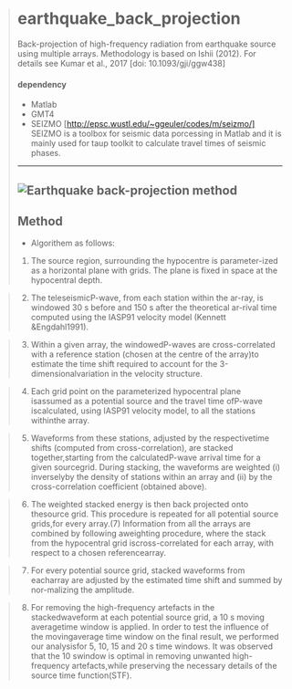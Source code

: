 
> # earthquake_back_projection
> Back-projection of high-frequency radiation from earthquake source using multiple arrays. Methodology is based on Ishii (2012). For details see Kumar et al., 2017 [doi: 10.1093/gji/ggw438]
> #### dependency 
> * Matlab
> * GMT4
> * SEIZMO [http://epsc.wustl.edu/~ggeuler/codes/m/seizmo/]
>        SEIZMO is a toolbox for seismic data porcessing in Matlab and it is mainly used for taup toolkit to calculate travel times of seismic phases.
> ---
> ![Earthquake back-projection method](https://github.com/ajay6763/eaethquake_back_projection/blob/master/BP_EQ.jpg)
> --
>  ## Method
>  - Algorithem as follows:
> 1. The source region, surrounding the hypocentre is parameter-ized as a horizontal plane with grids. The plane is fixed in space at the hypocentral depth.

> 2. The teleseismicP-wave, from each station within the ar-ray, is windowed 30 s before and 150 s after the theoretical ar-rival time computed using the IASP91 velocity model (Kennett &Engdahl1991).

> 3. Within a given array, the windowedP-waves are cross-correlated with a reference station (chosen at the centre of the array)to estimate the time shift required to account for the 3-dimensionalvariation in the velocity structure.

> 4. Each grid point on the parameterized hypocentral plane isassumed as a potential source and the travel time ofP-wave iscalculated, using IASP91 velocity model, to all the stations withinthe array.

>5. Waveforms from these stations, adjusted by the respectivetime shifts (computed from cross-correlation), are stacked together,starting from the calculatedP-wave arrival time for a given sourcegrid. During stacking, the waveforms are weighted (i) inverselyby the density of stations within an array and (ii) by the cross-correlation coefficient (obtained above).

>6. The weighted stacked energy is then back projected onto thesource grid. This procedure is repeated for all potential source grids,for every array.(7) Information from all the arrays are combined by following aweighting procedure, where the stack from the hypocentral grid iscross-correlated for each array, with respect to a chosen referencearray.

>7. For every potential source grid, stacked waveforms from eacharray are adjusted by the estimated time shift and summed by nor-malizing the amplitude.

>8. For removing the high-frequency artefacts in the stackedwaveform at each potential source grid, a 10 s moving averagetime window is applied. In order to test the influence of the movingaverage time window on the final result, we performed our analysisfor 5, 10, 15 and 20 s time windows. It was observed that the 10 swindow is optimal in removing unwanted high-frequency artefacts,while preserving the necessary details of the source time function(STF).


